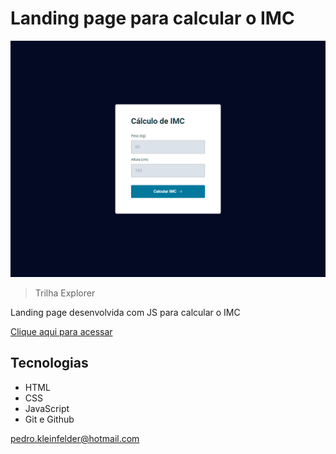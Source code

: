 # Landing page para calcular o IMC

![preview](./.github/preview.jpg)

> Trilha Explorer

Landing page desenvolvida com JS para calcular o IMC

[Clique aqui para acessar](https://pedro-k.github.io/calculate_BMI/)

## Tecnologias

- HTML
- CSS
- JavaScript
- Git e Github


pedro.kleinfelder@hotmail.com